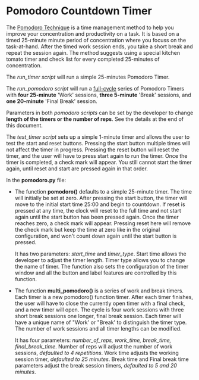 # Pomodoro Countdown Timer

The [Pomodoro Technique](https://en.wikipedia.org/wiki/Pomodoro_Technique) is a time management method to help you 
improve your concentration and productivity on a task. It is based on a timed 25-minute minute period of concentration where 
you focuss on the task-at-hand. After the timed work session ends, you take a short break and repeat the session again.
The method suggests using a special kitchen tomato timer and check list for every completed 25-minutes of concentration.

The *run_timer script* will run a simple 25-minutes Pomodoro Timer.

The *run_pomodoro script* will run a [full-cycle](https://todoist.com/productivity-methods/pomodoro-technique) series 
of Pomodoro Timers with **four 25-minute** 'Work' sessions, **three 5-minute** 'Break' sessions, and **one 20-minute** 'Final 
Break' session.

Parameters in both *pomodoro scripts* can be set by the developer to change **length of the timers or the number of reps**. See the details at the end of this document.

The *test_timer script* sets up a simple 1-minute timer and allows the user to test the start and reset buttons. Pressing
the start button multiple times will not affect the timer in progress. Pressing the reset button will reset the timer, 
and the user will have to press start again to run the timer. Once the timer is completed, a check mark will appear.
You still cannot start the timer again, until reset and start are pressed again in that order.

In the **pomodoro.py** file:
- The function **pomodoro()** defaults to a simple 25-minute timer. The time will initially be set at zero. After pressing the
start button, the timer will move to the initial start time 25:00 and begin to countdown. If reset is pressed at any time, the clock
will reset to the full time and not start again until the start button has been pressed again. Once the timer reaches zero, a 
check mark will appear. Pressing reset here will remove the check mark but keep the time at zero like in the original 
configuration, and won't count down again until the start button is pressed.

  It has two parameters: *start_time* and *timer_type*. 
Start time allows the developer to adjust the timer length. Timer type allows you to change the name of timer. The function also 
sets the configuration of the timer window and all the button and label features are controlled by this function.


- The function **multi_pomodoro()** is a series of work and break timers. Each timer is a new pomodoro() function timer.
After each timer finishes, the user will have to close the currently open timer with a final check, and a new timer will 
open. The cycle is four work sessions with three short break sessions one longer, final break session. Each timer will have a 
unique name of "Work' or "Break' to distinguish the timer type. The number of work sessions and all timer lengths can be modified. 


  It has four parameters: *number_of_reps, work_time, break_time, final_break_time*. Number of reps will adjust the number of work 
sessions, *defaulted to 4 repetitions*. Work time adjusts the working session timer, *defaulted to 25 minutes*. Break time and 
Final break time parameters adjust the break session timers, *defaulted to 5 and 20 minutes*.
